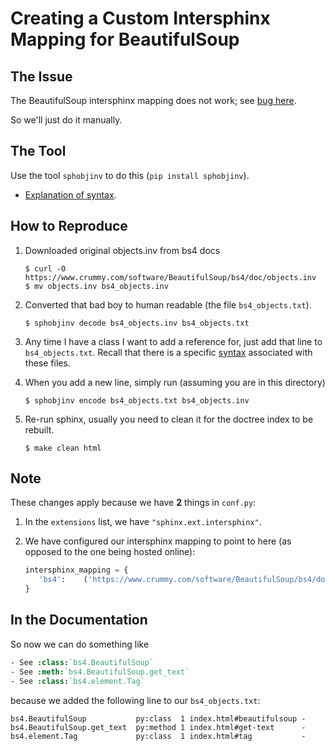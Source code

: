 # Creating a Custom Intersphinx Mapping for BeautifulSoup

## The Issue

The BeautifulSoup intersphinx mapping does not work; see [bug here][bug].

[bug]: https://bugs.launchpad.net/beautifulsoup/+bug/1453370

So we'll just do it manually.

## The Tool

Use the tool `sphobjinv` to do this (`pip install sphobjinv`).

- [Explanation of syntax][syntax].

[syntax]: http://sphinx-objectsinv-encoderdecoder.readthedocs.io/en/latest/syntax.html

## How to Reproduce

1. Downloaded original objects.inv from bs4 docs

   ```console
   $ curl -O https://www.crummy.com/software/BeautifulSoup/bs4/doc/objects.inv
   $ mv objects.inv bs4_objects.inv
   ```

2. Converted that bad boy to human readable (the file `bs4_objects.txt`).

   ```console
   $ sphobjinv decode bs4_objects.inv bs4_objects.txt
   ```

3. Any time I have a class I want to add a reference for, just add that line to
   `bs4_objects.txt`.  Recall that there is a specific [syntax][syntax] associated
   with these files.

4. When you add a new line, simply run (assuming you are in this directory)

    ```console
    $ sphobjinv encode bs4_objects.txt bs4_objects.inv
    ```

5. Re-run sphinx, usually you need to clean it for the doctree index to be rebuilt.

   ```console
   $ make clean html
   ```

## Note

These changes apply because we have **2** things in `conf.py`:

1. In the `extensions` list, we have `"sphinx.ext.intersphinx"`.
2. We have configured our intersphinx mapping to point to here (as opposed to the
   one being hosted online):

   ```py
   intersphinx_mapping = {
      'bs4':    ('https://www.crummy.com/software/BeautifulSoup/bs4/doc/', "_intersphinx/bs4_objects.inv")
   }
   ```

## In the Documentation

So now we can do something like

```rst
- See :class:`bs4.BeautifulSoup`
- See :meth:`bs4.BeautifulSoup.get_text`
- See :class:`bs4.element.Tag`
```

because we added the following line to our `bs4_objects.txt`:

```
bs4.BeautifulSoup           py:class  1 index.html#beautifulsoup -
bs4.BeautifulSoup.get_text  py:method 1 index.html#get-text      -
bs4.element.Tag             py:class  1 index.html#tag           -
```
